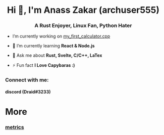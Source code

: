 <h1 align="center">Hi 👋, I'm Anass Zakar (archuser555)</h1>
<h3 align="center">A Rust Enjoyer, Linux Fan, Python Hater</h3>

- I’m currently working on [my_first_calculator.cpp](https://github.com/archuser555/my_first_calculator.cpp/)

- 🌱 I’m currently learning **React & Node.js**

- 💬 Ask me about **Rust, Svelte, C/C++, LaTex**

- ⚡ Fun fact **I Love Capybaras :)**

<h3 align="left">Connect with me:</h3>
<p align="left">
  <h4>discord (Draid#3233)</h4>
</p>
<h1>More</h1>
<h3><a href="https://metrics.lecoq.io/about/archuser555">metrics</a></h3>
